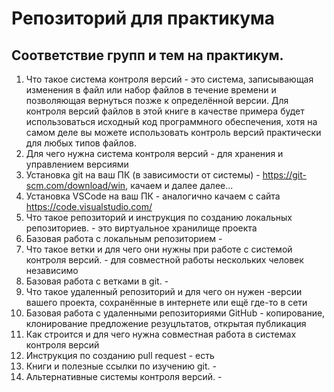 # Репозиторий для практикума
## Соответствие групп и тем на практикум.

1. Что такое система контроля версий - это система, записывающая изменения в файл или набор файлов в течение времени и позволяющая вернуться позже к определённой версии. Для контроля версий файлов в этой книге в качестве примера будет использоваться исходный код программного обеспечения, хотя на самом деле вы можете использовать контроль версий практически для любых типов файлов.
2. Для чего нужна система контроля версий - для хранения и управлением версиями
3. Установка git на ваш ПК (в зависимости от системы) - https://git-scm.com/download/win, качаем и далее далее...
4. Установка VSCode на ваш ПК -  аналогично качаем с сайта  https://code.visualstudio.com/
5. Что такое репозиторий и инструкция по созданию локальных репозиториев. - это виртуальное хранилище проекта
6. Базовая работа с локальным репозиторием  -
7. Что такое ветки и для чего они нужны при работе с системой контроля версий. - для совместной работы нескольких человек независимо
8. Базовая работа с ветками в git. - 
9. Что такое удаленный репозиторий и для чего он нужен -версии вашего проекта, сохранённые в интернете или ещё где-то в сети 
10. Базовая работа с удаленными репозиториями GitHub - копирование, клонирование предложение резуцльтатов, открытая публикация
11. Как строится и для чего нужна совместная работа в системах контроля версий
12. Инструкция по созданию pull request - есть
13. Книги и полезные ссылки по изучению git. -
14. Альтернативные системы контроля версий. - 
